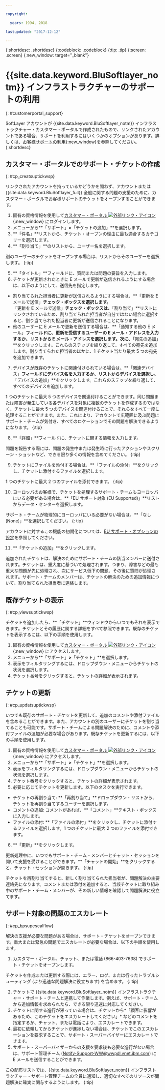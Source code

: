 ```yaml
---

copyright:

  years: 1994, 2018

lastupdated: "2017-12-12"

---
```


{:shortdesc: .shortdesc}
{:codeblock: .codeblock}
{:tip: .tip}
{:screen: .screen}
{:new_window: target="_blank"}


# {{site.data.keyword.BluSoftlayer_notm}} インフラストラクチャーのサポートの利用
{: #customerportal_support}

SoftLayer アカウントが {{site.data.keyword.BluSoftlayer_notm}} インフラストラクチャー・カスタマー・ポータルで作成されたもので、リンクされたアカウントである場合、サポートを利用するにはいくつかのオプションがあります。詳しくは、[お客様サポートの利用](/docs/support/index.html#getting-customer-support){:new_window}を参照してください。
{:shortdesc}

## カスタマー・ポータルでのサポート・チケットの作成
{: #cp_creatsuptickwsp}

リンクされたアカウントを持っているかどうかを問わず、アカウントまたは {{site.data.keyword.BluSoftlayer_full}} 全般に関する問題の支援のために、カスタマー・ポータルでお客様サポートのチケットをオープンすることができます。

1. 固有の資格情報を使用して[カスタマー・ポータル ![外部リンク・アイコン](../icons/launch-glyph.svg)](https://control.softlayer.com/){:new_window} にログインします。
2. メニューから**「サポート」**>**「チケットの追加」**を選択します。
3. **「件名」**リストから、チケット・オープンの理由に最も適合するカテゴリーを選択します。
4. **「割り当て」**のリストから、ユーザー名を選択します。<br/>

  別のユーザーのチケットをオープンする場合は、リストからそのユーザーを選択します。
  {:tip}

5. **「タイトル」**フィールドに、質問または問題の要旨を入力します。
6. チケットが更新されたときに E メールで更新が送信されるようにする場合は、以下のようにして、送信先を指定します。
  * 割り当てられた担当者に更新が送信されるようにする場合は、**「更新を E メールで送信」**チェック・ボックスを選択します。**「更新を E メールで送信」**チェック・ボックスは、**「割り当て」**リストにリンクされているため、割り当てられた担当者が自分ではない場合に選択すると、割り当てられた担当者に更新が送信されることになります。
  * 他のユーザーに E メールで更新を送信する場合は、**「通知する他の E メール」**フィールドに、更新を受信するユーザーの E メール・アドレスを入力するか、リストから E メール・アドレスを選択します。次に、**「宛先の追加」**をクリックします。これらのステップを繰り返して、すべての宛先を追加します。割り当てられた担当者のほかに、1 チケット当たり最大 5 つの宛先を追加できます。
7. デバイスが既存のチケットに関連付けられている場合は、**「関連デバイス」**フィールドにデバイス名を入力するか、リストからデバイスを選択し、**「デバイスの追加」**をクリックします。これらのステップを繰り返して、すべてのデバイスを追加します。

  1 つのチケットに最大 5 つのデバイスを関連付けることができます。同じ問題または障害が発生している各デバイスを対象に複数のチケットを作成するのではなく、チケットに最大 5 つのデバイスを関連付けることで、それらをすべて一度に処理することができます。また、これにより、アカウントで広範囲に及ぶ問題にサポート・チームが気付き、すべてのロケーションでその問題を解決できるようになります。
{:tip}

8. **「詳細」**フィールドに、チケットに関する情報を入力します。

  問題を報告する際には、問題の発生中または発生時に行ったアクションやスクリーン・ショットなど、できる限り多くの情報を含めてください。
  {:tip}

9. チケットにファイルを添付する場合は、**「ファイルの添付」**をクリックし、チケットに添付するファイルを選択します。

  1 つのチケットに最大 2 つのファイルを添付できます。
  {:tip}

10. ヨーロッパのお客様で、チケットを処理するサポート・チームもヨーロッパにいる必要がある場合は、**「EU サポート対象 (EU Supported)」**リストからデータ・センターを選択します。

  サポート・チームが物理的にヨーロッパにいる必要がない場合は、**「なし (None)」**を選択してください。
  {: tip}

  アカウントに対するこの機能の初期化については、[EU サポート・オプションの設定](/docs/customer-portal/cpmanuserprof.html#cp_seteusupported)を参照してください。

11. **「チケットの追加」**をクリックします。

追加されたチケットは、解決のためにサポート・チームの該当メンバーに送付されます。チケットは、重大度に基づいて処理されます。つまり、障害などの最も重大な問題が先に処理され、次にサービス低下の問題、その後に質問が処理されます。サポート・チームのメンバーは、チケットの解決のための追加情報について、割り当てられた担当者に連絡します。

## 既存チケットの表示
{: #cp_viewsuptickwsp}

チケットを追加したら、**「チケット」**ウィンドウからいつでもそれを表示できます。チケットとその履歴に関する詳細をすべて参照できます。既存のチケットを表示するには、以下の手順を使用します。

1. 固有の資格情報を使用して[カスタマー・ポータル ![外部リンク・アイコン](../icons/launch-glyph.svg)](https://control.softlayer.com/){:new_window} にアクセスします。
2. メニューから**「サポート」**>**「チケット」**を選択します。
3. 表示をフィルタリングするには、ドロップダウン・メニューからチケットの状況を選択します。
4. チケット番号をクリックすると、チケットの詳細が表示されます。


## チケットの更新
{: #cp_updatsuptickwsp}

いつでも既存のサポート・チケットを更新して、追加のコメントや添付ファイルを含めることができます。また、アカウントの別のユーザーにチケットを割り当てることも可能です。サポート・チームによる問題解決のために、コメントや添付ファイルの追加が必要な場合があります。既存チケットを更新するには、以下の手順を使用します。

1. 固有の資格情報を使用して[カスタマー・ポータル ![外部リンク・アイコン](../icons/launch-glyph.svg)](https://control.softlayer.com/){:new_window} にアクセスします。
2. メニューから**「サポート」**>**「チケット」**を選択します。
3. 表示をフィルタリングするには、ドロップダウン・メニューからチケットの状況を選択します。
4. チケット番号をクリックすると、チケットの詳細が表示されます。
5. 必要に応じてチケットを更新します。以下のタスクを実行できます。
  * チケットの再割り当て: **「再割り当て」**ドロップダウン・リストから、チケットを再割り当てするユーザーを選択します。   
  * コメントの追加: コメントがあれば、**「コメント」**テキスト・ボックスに入力します。
  * ファイルの添付: **「ファイルの添付」**をクリックし、チケットに添付するファイルを選択します。1 つのチケットに最大 2 つのファイルを添付できます。
6. **「更新」**をクリックします。

  更新処理中に、いつでもサポート・チーム・メンバーとチャット・セッションを開いて支援を受けることができます。**「チャットの開始」**をクリックすると、チャット・セッションが開きます。
{:tip}

チケットを再割り当てすると、新しく割り当てられた担当者が、問題解決の主要連絡先になります。コメントまたは添付を追加すると、当該チケットに取り組み中のサポート・チーム・メンバーが、その新しい情報を確認して問題解決に役立てます。

## サポート対象の問題のエスカレート
{: #cp_bpsupescalflow}

解決の支援が必要な問題がある場合は、サポート・チケットをオープンできます。重大または緊急の問題でエスカレートが必要な場合は、以下の手順を使用します。

1. カスタマー・ポータル、チャット、または電話 (866-403-7638) でサポート・チケットをオープンします。

  チケットを作成または更新する際には、エラー、ログ、または行ったトラブルシューティング (より迅速な問題解決に役立ちます) を含めます。
  {: tip}

2. チケットで {{site.data.keyword.BluSoftlayer_notm}} インフラストラクチャー・サポート・チームと連携して作業します。例えば、サポート・チームから追加情報を求められたら、できる限り迅速に対応してください。
3. チケットに関する進行が滞っている場合は、チケットから*「顧客に影響があるため、このチケットをエスカレートしてください」* などのコメントを指定するか、チャット、または電話により、エスカレートできます。
4. 最初に依頼してからチケットが進捗しない場合は、チケットでこのエスカレーションを要求することで、サポート・スーパーバイザーにエスカレートできます。
5. サポート・スーパーバイザーからの支援を要求後も必要な進行がない場合は、サポート管理チーム (Notify-Support-WW@wwpdl.vnet.ibm.com) に E メールを送信することができます。

この配布リストでは、{{site.data.keyword.BluSoftlayer_notm}} インフラストラクチャー・サポート管理チームの全員に通知し、適切なすべてのリソースが問題解決に確実に関与するようにします。
{:tip}
